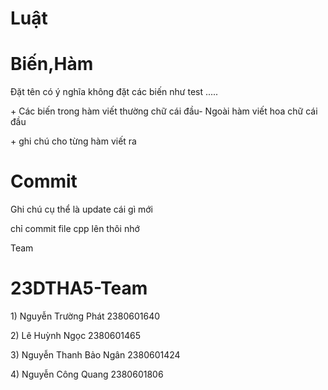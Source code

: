 # Luật
<h1>Biến,Hàm</h1>
      <p>Đặt tên có ý nghĩa không đặt các biến như test .....</p>
      <p>+ Các biến trong hàm viết thường chữ cái đầu- Ngoài hàm viết hoa chữ cái đầu</p>
      <p>+ ghi chú cho từng hàm viết ra</p>
<h1>Commit</h1> <p>Ghi chú cụ thể là update cái gì mới</p>
<p>chỉ commit file cpp lên thôi nhớ</p>
<h2=color:red> Team</h2>

<h1>23DTHA5-Team</h1>
<p>1) Nguyễn Trường Phát 2380601640</p>
<p>2) Lê Huỳnh Ngọc 2380601465</p>
<p>3) Nguyễn Thanh Bảo Ngân 2380601424</p>
<p>4) Nguyễn Công Quang 2380601806</p>
